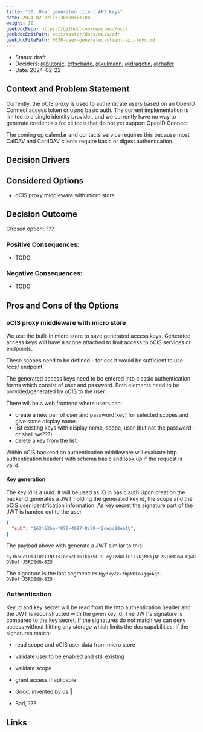 ```yaml
---
title: "30. User generated client API keys"
date: 2024-02-22T15:30:00+01:00
weight: 30
geekdocRepo: https://github.com/owncloud/ocis
geekdocEditPath: edit/master/docs/ocis/adr
geekdocFilePath: 0030-user-generated-client-api-keys.md
---
```


* Status: draft
* Deciders: [@butonic](https://github.com/butonic), [@fschade](https://github.com/fschade), [@kulmann](https://github.com/kulmann), [@dragotin](https://github.com/dragotin), [@rhafer](https://github.com/rhafer)
* Date: 2024-02-22

## Context and Problem Statement

Currently, the oCIS proxy is used to authenticate users based on an OpenID Connect access token or using basic auth.
The current implementation is limited to a single identity provider, and we currently have no way to generate credentials for cli tools that do not yet support OpenID Connect

The coming up calendar and contacts service requires this because most CalDAV and CardDAV clients require basic or digest authentication.

## Decision Drivers <!-- optional -->

## Considered Options

* oCIS proxy middleware with micro store

## Decision Outcome

Chosen option: *???*

### Positive Consequences:

* TODO

### Negative Consequences:

* TODO

## Pros and Cons of the Options <!-- optional -->

### oCIS proxy middleware with micro store

We use the built-in micro store to save generated access keys.
Generated access keys will have a scope attached to limit access to oCIS services or endpoints.

These scopes need to be defined - for ccs it would be sufficient to use /ccs/ endpoint.

The generated access keys need to be entered into classic authentication forms which consist of user and password.
Both elements need to be provided/generated by oCIS to the user.

There will be a web frontend where users can:
- create a new pair of user and password(key) for selected scopes and give some display name.
- list existing keys with display name, scope, user (but not the password - or shall we???)
- delete a key from the list

Within oCIS backend an authentication middleware will evaluate http authentication headers with schema basic and look up if the request is valid.

#### Key generation
The key id is a uuid. It will be used as ID in basic auth
Upon creation the backend generates a JWT holding the generated key id, the scope and the oCIS user identification information.
As key secret the signature part of the JWT is handed out to the user.


```json
{
  "sub": "163463be-f070-4097-8c79-42ceac20eb1b",
}
```

The payload above with generate a JWT similar to this:
```jwt
eyJhbGciOiJIUzI1NiIsInR5cCI6IkpXVCJ9.eyJzdWIiOiIxNjM0NjNiZS1mMDcwLTQwOTctOGM3OS00MmNlYWMyMGViMWIifQ.PKJqy3xyZzk3hpNOLo7gqoAqt-QVDofrJ5RDEdQ-8ZU
```

The signature is the last segment: ```PKJqy3xyZzk3hpNOLo7gqoAqt-QVDofrJ5RDEdQ-8ZU```

### Authentication
Key id and key secret will be read from the http authentication header and the JWT is reconstructed with the given key id.
The JWT's signature is compared to the key secret.
If the signatures do not match we can deny access without hitting any storage which limits the dos capabilities.
If the signatures match:
- read scope and oCIS user data from micro store
- validate user to be enabled and still existing
- validate scope
- grant access if aplicable


- Good, invented by us :dancers:
- Bad, ???



## Links <!-- optional -->
